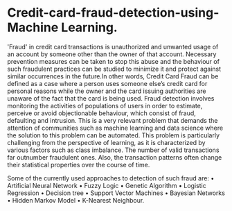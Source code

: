 # Credit-card-fraud-detection-using-Machine Learning.
'Fraud' in credit card transactions is unauthorized and unwanted usage of an
account by someone other than the owner of that account. Necessary
prevention measures can be taken to stop this abuse and the behaviour of such
fraudulent practices can be studied to minimize it and protect against similar
occurrences in the future.In other words, Credit Card Fraud can be defined as a
case where a person uses someone else’s credit card for personal reasons
while the owner and the card issuing authorities are unaware of the fact that
the card is being used. Fraud detection involves monitoring the activities of
populations of users in order to estimate, perceive or avoid objectionable
behaviour, which consist of fraud, defaulting and intrusion. This is a very
relevant problem that demands the attention of communities such as machine
learning and data science where the solution to this problem can be
automated. This problem is particularly challenging from the perspective of
learning, as it is characterized by various factors such as class imbalance. The
number of valid transactions far outnumber fraudulent ones. Also, the
transaction patterns often change their statistical properties over the course of
time.

Some of the currently used approaches to detection of such
fraud are:
• Artificial Neural Network
• Fuzzy Logic
• Genetic Algorithm
• Logistic Regression
• Decision tree
• Support Vector Machines
• Bayesian Networks
• Hidden Markov Model
• K-Nearest Neighbour.
